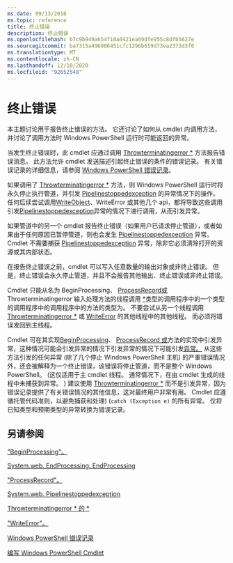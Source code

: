 ```yaml
---
ms.date: 09/13/2016
ms.topic: reference
title: 终止错误
description: 终止错误
ms.openlocfilehash: b7c9b949a654f10a0421ea69dfe955c8dfb5627e
ms.sourcegitcommit: ba7315a496986451cfc1296b659d73ea2373d3f0
ms.translationtype: MT
ms.contentlocale: zh-CN
ms.lasthandoff: 12/10/2020
ms.locfileid: "92652548"
---
```

# <a name="terminating-errors"></a>终止错误

本主题讨论用于报告终止错误的方法。 它还讨论了如何从 cmdlet 内调用方法，并讨论了调用方法时 Windows PowerShell 运行时可能返回的异常。

当发生终止错误时，此 cmdlet 应通过调用 [Throwterminatingerror *](/dotnet/api/System.Management.Automation.Cmdlet.ThrowTerminatingError) 方法报告错误消息。 此方法允许 cmdlet 发送描述引起终止错误的条件的错误记录。 有关错误记录的详细信息，请参阅 [Windows PowerShell 错误记录](./windows-powershell-error-records.md)。

如果调用了 [Throwterminatingerror *](/dotnet/api/System.Management.Automation.Cmdlet.ThrowTerminatingError) 方法，则 Windows PowerShell 运行时将永久停止执行管道，并引发 [Pipelinestoppedexception](/dotnet/api/System.Management.Automation.PipelineStoppedException) 的异常情况下的操作。 任何后续尝试调用[WriteObject](/dotnet/api/System.Management.Automation.Cmdlet.WriteObject)、WriteError 或其他几个 api，都将导致这些调用引发[Pipelinestoppedexception](/dotnet/api/System.Management.Automation.PipelineStoppedException)异常的情况下进行调用，从而引发[](/dotnet/api/System.Management.Automation.Cmdlet.WriteError)异常。

如果管道中的另一个 cmdlet 报告终止错误（如果用户已请求停止管道），或者如果由于任何原因已暂停管道，则也会发生 [Pipelinestoppedexception](/dotnet/api/System.Management.Automation.PipelineStoppedException) 异常。 Cmdlet 不需要捕获 [Pipelinestoppedexception](/dotnet/api/System.Management.Automation.PipelineStoppedException) 异常，除非它必须清除打开的资源或其内部状态。

在报告终止错误之前，cmdlet 可以写入任意数量的输出对象或非终止错误。 但是，终止错误会永久停止管道，并且不会报告其他输出、终止错误或非终止错误。

Cmdlet 只能从名为 BeginProcessing、 [ProcessRecord](/dotnet/api/System.Management.Automation.Cmdlet.ProcessRecord)[或](/dotnet/api/System.Management.Automation.Cmdlet.EndProcessing)Throwterminatingerror 输入处理方法的线程调用[](/dotnet/api/System.Management.Automation.Cmdlet.BeginProcessing) [*](/dotnet/api/System.Management.Automation.Cmdlet.ThrowTerminatingError)类型的调用程序中的一个类型的调用程序中的调用程序中的方法的类型为。 不要尝试从另一个线程调用 [Throwterminatingerror *](/dotnet/api/System.Management.Automation.Cmdlet.ThrowTerminatingError) 或 [WriteError](/dotnet/api/System.Management.Automation.Cmdlet.WriteError) 的其他线程中的其他线程。 而必须将错误发回到主线程。

Cmdlet 可在其实现[BeginProcessing](/dotnet/api/System.Management.Automation.Cmdlet.BeginProcessing)、 [ProcessRecord 或](/dotnet/api/System.Management.Automation.Cmdlet.ProcessRecord)方法的实现中引发异常，这种情况可能会引发异常的情况下引发异常的情况下可能引发[异常。](/dotnet/api/System.Management.Automation.Cmdlet.EndProcessing) 从这些方法引发的任何异常 (除了几个停止 Windows PowerShell 主机) 的严重错误情况外，还会被解释为一个终止错误，该错误将停止管道，而不是整个 Windows PowerShell。  (这仅适用于主 cmdlet 线程。 通常情况下，在由 cmdlet 生成的线程中未捕获到异常。 ) 建议使用 [Throwterminatingerror *](/dotnet/api/System.Management.Automation.Cmdlet.ThrowTerminatingError) 而不是引发异常，因为错误记录提供了有关错误情况的其他信息，这对最终用户非常有用。 Cmdlet 应遵循托管代码准则，以避免捕获和处理)  (`catch (Exception e)` 的所有异常。 仅将已知类型和预期类型的异常转换为错误记录。

## <a name="see-also"></a>另请参阅

["BeginProcessing"。](/dotnet/api/System.Management.Automation.Cmdlet.BeginProcessing)

[System.web. EndProcessing. EndProcessing](/dotnet/api/System.Management.Automation.Cmdlet.EndProcessing)

["ProcessRecord"。](/dotnet/api/System.Management.Automation.Cmdlet.ProcessRecord)

[System.web. Pipelinestoppedexception](/dotnet/api/System.Management.Automation.PipelineStoppedException)

[Throwterminatingerror * 的 *](/dotnet/api/System.Management.Automation.Cmdlet.ThrowTerminatingError)

["WriteError"。](/dotnet/api/System.Management.Automation.Cmdlet.WriteError)

[Windows PowerShell 错误记录](./windows-powershell-error-records.md)

[编写 Windows PowerShell Cmdlet](./writing-a-windows-powershell-cmdlet.md)
